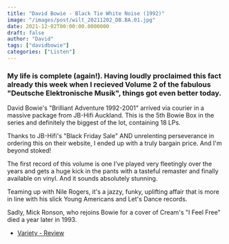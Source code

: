 ```yaml
---
title: "David Bowie - Black Tie White Noise (1992)"
image: "/images/post/wilt_20211202_DB.BA.01.jpg"
date: 2021-12-02T00:00:00.0000000
draft: false
author: "David"
tags: ["davidbowie"]
categories: ["Listen"]
---
```

### My life is complete (again!). Having loudly proclaimed this fact already this week when I recieved Volume 2 of the fabulous "Deutsche Elektronische Musik", things got even better today.

 David Bowie's "Brilliant Adventure 1992-2001" arrived via courier in a massive package from JB-Hifi Auckland. This is the 5th Bowie Box in the series and definitely the biggest of the lot, containing 18 LPs.

 Thanks to JB-Hifi's "Black Friday Sale" AND unrelenting perseverance in ordering this on their website, I ended up with a truly bargain price. And I'm beyond stoked!

 The first record of this volume is one I've played very fleetingly over the years and gets a huge kick in the pants with a tasteful remaster and finally available on vinyl. And it sounds absolutely stunning.

 Teaming up with Nile Rogers, it's a jazzy, funky, uplifting affair that is more in line with his slick Young Americans and Let's Dance records. 

 Sadly, Mick Ronson, who rejoins Bowie for a cover of Cream's "I Feel Free" died a year later in 1993.

-  [Variety - Review](https://variety.com/2021/music/album-reviews/david-bowie-brilliant-adventure-1992-2001-album-review-1235120071/)